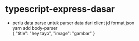 # typescript-express-dasar
<ul>
    <li>perlu data parse untuk parser data dari client jd format json<br> yarn add body-parser <br> {
 "title": "hey tayo",
 "image": "gambar"
}</li>
</ul>
